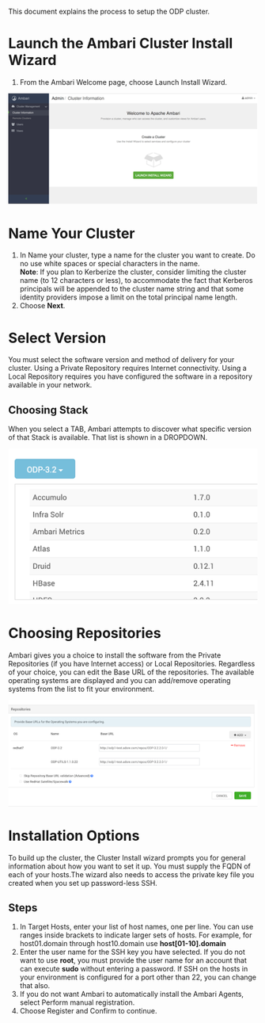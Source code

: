 This document explains the process to setup the ODP cluster. 

# Launch the Ambari Cluster Install Wizard

1. From the Ambari Welcome page, choose Launch Install Wizard.

![](https://github.com/acceldata-io/odpdocumentation/blob/main/assets/1.png)


# Name Your Cluster

1. In Name your cluster, type a name for the cluster you want to create.
Do no use white spaces or special characters in the name.\
**Note**: If you plan to Kerberize the cluster, consider limiting the cluster name (to 12 characters or less), to accommodate the fact that Kerberos principals will be appended to the cluster name string and that some identity providers impose a limit on the total principal name length.
2. Choose **Next**.

# Select Version

You must select the software version and method of delivery for your cluster. Using a Private Repository requires Internet connectivity. Using a Local Repository requires you have configured the software in a repository available in your network.
## Choosing Stack
When you select a TAB, Ambari attempts to discover what specific version of that Stack is available. That list is shown in a DROPDOWN.

![](https://github.com/acceldata-io/odpdocumentation/blob/main/assets/2.png)



# Choosing Repositories
Ambari gives you a choice to install the software from the Private Repositories (if you have Internet access) or Local Repositories. Regardless of your choice, you can edit the Base URL of the repositories. The available operating systems are displayed and you can add/remove operating systems from the list to fit your environment.

![](https://github.com/acceldata-io/odpdocumentation/blob/main/assets/3.png)

# Installation Options
To build up the cluster, the Cluster Install wizard prompts you for general information about how you want to set it up. You must supply the FQDN of each of your hosts.The wizard also needs to access the private key file you created when you set up password-less SSH.

## Steps

1. In Target Hosts, enter your list of host names, one per line.
You can use ranges inside brackets to indicate larger sets of hosts. For example, for host01.domain through host10.domain use **host[01-10].domain**
2. Enter the user name for the SSH key you have selected. If you do not want to use **root**, you must provide the user name for an account that can execute **sudo** without entering a password. If SSH on the hosts in your environment is configured for a port other than 22, you can change that also.
3. If you do not want Ambari to automatically install the Ambari Agents, select Perform manual registration.
4. Choose Register and Confirm to continue.
